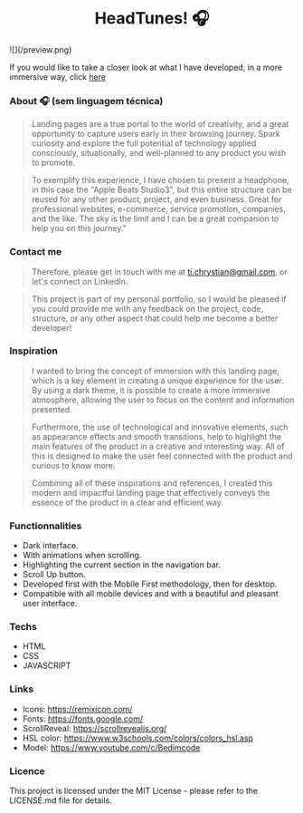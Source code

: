 <h1 align="center">HeadTunes! 🎧</h1>
![](/preview.png)

If you would like to take a closer look at what I have developed, in a more immersive way, click <a href="" target="_blank">here</a>

### About 🎧 (sem linguagem técnica)
>Landing pages are a true portal to the world of creativity, and a great opportunity to capture users early in their browsing journey. Spark curiosity and explore the full potential of technology applied consciously, situationally, and well-planned to any product you wish to promote.

>To exemplify this experience, I have chosen to present a headphone, in this case the "Apple Beats Studio3", but this entire structure can be reused for any other product, project, and even business. Great for professional websites, e-commerce, service promotion, companies, and the like. The sky is the limit and I can be a great companion to help you on this journey."

### Contact me
>Therefore, please get in touch with me at ti.chrystian@gmail.com, or let's connect on LinkedIn.

>This project is part of my personal portfolio, so I would be pleased if you could provide me with any feedback on the project, code, structure, or any other aspect that could help me become a better developer!

### Inspiration
>I wanted to bring the concept of immersion with this landing page, which is a key element in creating a unique experience for the user. By using a dark theme, it is possible to create a more immersive atmosphere, allowing the user to focus on the content and information presented.

>Furthermore, the use of technological and innovative elements, such as appearance effects and smooth transitions, help to highlight the main features of the product in a creative and interesting way. All of this is designed to make the user feel connected with the product and curious to know more.

>Combining all of these inspirations and references, I created this modern and impactful landing page that effectively conveys the essence of the product in a clear and efficient way.

<!-- ### observation
### installer -->

### Functionnalities
- Dark interface.
- With animations when scrolling.
- Highlighting the current section in the navigation bar.
- Scroll Up button.
- Developed first with the Mobile First methodology, then for desktop.
- Compatible with all mobile devices and with a beautiful and pleasant user interface.

### Techs
- HTML
- CSS 
- JAVASCRIPT

### Links
- Icons: https://remixicon.com/
- Fonts: https://fonts.google.com/
- ScrollReveal: https://scrollrevealjs.org/
- HSL color: https://www.w3schools.com/colors/colors_hsl.asp
- Model: https://www.youtube.com/c/Bedimcode

### Licence
This project is licensed under the MIT License - please refer to the LICENSE.md file for details.
